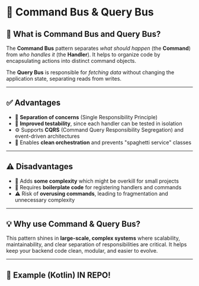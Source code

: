# 🚀 Command Bus & Query Bus

## 🧠 What is Command Bus and Query Bus?

The **Command Bus** pattern separates *what should happen* (the **Command**) from *who handles it* (the **Handler**). It helps to organize code by encapsulating actions into distinct command objects.

The **Query Bus** is responsible for *fetching data* without changing the application state, separating reads from writes.

---

## ✅ Advantages

- 🎯 **Separation of concerns** (Single Responsibility Principle)  
- 🧪 **Improved testability**, since each handler can be tested in isolation  
- ⚙️ Supports **CQRS** (Command Query Responsibility Segregation) and event-driven architectures  
- 🧹 Enables **clean orchestration** and prevents "spaghetti service" classes  

---

## ⚠️ Disadvantages

- 🧩 Adds **some complexity** which might be overkill for small projects  
- 📝 Requires **boilerplate code** for registering handlers and commands  
- ⚠️ Risk of **overusing commands**, leading to fragmentation and unnecessary complexity  

---

## 💡 Why use Command & Query Bus?

This pattern shines in **large-scale, complex systems** where scalability, maintainability, and clear separation of responsibilities are critical. It helps keep your backend code clean, modular, and easier to evolve.

---

## 📌 Example (Kotlin) IN REPO!
